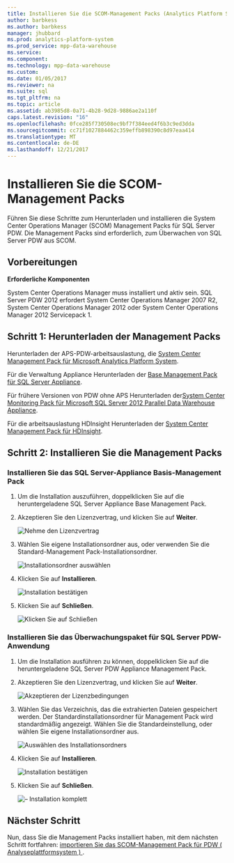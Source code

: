 ```yaml
---
title: Installieren Sie die SCOM-Management Packs (Analytics Platform System)
author: barbkess
ms.author: barbkess
manager: jhubbard
ms.prod: analytics-platform-system
ms.prod_service: mpp-data-warehouse
ms.service: 
ms.component: 
ms.technology: mpp-data-warehouse
ms.custom: 
ms.date: 01/05/2017
ms.reviewer: na
ms.suite: sql
ms.tgt_pltfrm: na
ms.topic: article
ms.assetid: ab3985d8-0a71-4b28-9d28-9886ae2a110f
caps.latest.revision: "16"
ms.openlocfilehash: 0fce285f730508ec9bf7f384eed4f6b3c9ed3dda
ms.sourcegitcommit: cc71f1027884462c359effb898390c8d97eaa414
ms.translationtype: MT
ms.contentlocale: de-DE
ms.lasthandoff: 12/21/2017
---
```

# <a name="install-the-scom-management-packs"></a>Installieren Sie die SCOM-Management Packs
Führen Sie diese Schritte zum Herunterladen und installieren die System Center Operations Manager (SCOM) Management Packs für SQL Server PDW. Die Management Packs sind erforderlich, zum Überwachen von SQL Server PDW aus SCOM.  
  
## <a name="BeforeBegin"></a>Vorbereitungen  
**Erforderliche Komponenten**  
  
System Center Operations Manager muss installiert und aktiv sein. SQL Server PDW 2012 erfordert System Center Operations Manager 2007 R2, System Center Operations Manager 2012 oder System Center Operations Manager 2012 Servicepack 1.  
  
## <a name="Step1"></a>Schritt 1: Herunterladen der Management Packs  
Herunterladen der APS-PDW-arbeitsauslastung, die [System Center Management Pack für Microsoft Analytics Platform System](http://go.microsoft.com/fwlink/?LinkId=396857).  
  
Für die Verwaltung Appliance Herunterladen der [Base Management Pack für SQL Server Appliance](http://www.microsoft.com/en-us/download/details.aspx?displaylang=en&id=11436).  
  
Für frühere Versionen von PDW ohne APS Herunterladen der[System Center Monitoring Pack für Microsoft SQL Server 2012 Parallel Data Warehouse Appliance](http://go.microsoft.com/fwlink/p/?LinkId=282661).  
  
Für die arbeitsauslastung HDInsight Herunterladen der [System Center Management Pack für HDInsight](http://go.microsoft.com/fwlink/?LinkId=390208).  
  
## <a name="Step2"></a>Schritt 2: Installieren Sie die Management Packs  
  
### <a name="install-the-sql-server-appliance-base-management-pack"></a>Installieren Sie das SQL Server-Appliance Basis-Management Pack  
  
1.  Um die Installation auszuführen, doppelklicken Sie auf die heruntergeladene SQL Server Appliance Base Management Pack.  
  
2.  Akzeptieren Sie den Lizenzvertrag, und klicken Sie auf **Weiter**.  
  
    ![Nehme den Lizenzvertrag](./media/install-the-scom-management-packs/SCOM_licnse_agrmt.png "SCOM_licnse_agrmt")  
  
3.  Wählen Sie eigene Installationsordner aus, oder verwenden Sie die Standard-Management Pack-Installationsordner.  
  
    ![Installationsordner auswählen](./media/install-the-scom-management-packs/SCOM_licnse_agrmt2.png "SCOM_licnse_agrmt2")  
  
4.  Klicken Sie auf **Installieren**.  
  
    ![Installation bestätigen](./media/install-the-scom-management-packs/SCOM_licnse_agrmt3.png "SCOM_licnse_agrmt3")  
  
5.  Klicken Sie auf **Schließen**.  
  
    ![Klicken Sie auf Schließen](./media/install-the-scom-management-packs/SCOM_licnse_agrmt4.png "SCOM_licnse_agrmt4")  
  
### <a name="install-the-monitoring-pack-for-sql-server-pdw-appliance"></a>Installieren Sie das Überwachungspaket für SQL Server PDW-Anwendung  
  
1.  Um die Installation ausführen zu können, doppelklicken Sie auf die heruntergeladene SQL Server PDW Appliance Management Pack.  
  
2.  Akzeptieren Sie den Lizenzvertrag, und klicken Sie auf **Weiter**.  
  
    ![Akzeptieren der Lizenzbedingungen](./media/install-the-scom-management-packs/SCOM_licnse_agmtB.png "SCOM_licnse_agmtB")  
  
3.  Wählen Sie das Verzeichnis, das die extrahierten Dateien gespeichert werden. Der Standardinstallationsordner für Management Pack wird standardmäßig angezeigt. Wählen Sie die Standardeinstellung, oder wählen Sie eigene Installationsordner aus.  
  
    ![Auswählen des Installationsordners](./media/install-the-scom-management-packs/SCOM_licnse_agmtB1.png "SCOM_licnse_agmtB1")  
  
4.  Klicken Sie auf **Installieren**.  
  
    ![Installation bestätigen](./media/install-the-scom-management-packs/SCOM_licnse_agmtB2.png "SCOM_licnse_agmtB2")  
  
5.  Klicken Sie auf **Schließen**.  
  
    ![– Installation komplett](./media/install-the-scom-management-packs/SCOM_licnse_agmtB3.png "SCOM_licnse_agmtB3")  
  
## <a name="next-step"></a>Nächster Schritt  
Nun, dass Sie die Management Packs installiert haben, mit dem nächsten Schritt fortfahren: [importieren Sie das SCOM-Management Pack für PDW &#40; Analyseplattformsystem &#41; ](import-the-scom-management-pack-for-pdw.md).  
  
<!-- MISSING LINKS ## See Also  
[Common Metadata Query Examples &#40;SQL Server PDW&#41;](../sqlpdw/common-metadata-query-examples-sql-server-pdw.md)  -->  
  
